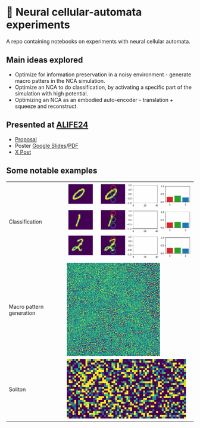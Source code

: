 # 🦠 Neural cellular-automata experiments

A repo containing notebooks on experiments with neural cellular automata.

## Main ideas explored

- Optimize for information preservation in a noisy environment - generate macro patters in the NCA simulation.
- Optimize an NCA to do classification, by activating a specific part of the simulation with high potential.
- Optimizing an NCA as an embodied auto-encoder - translation + squeeze and reconstruct.

## Presented at [ALIFE24](https://2024.alife.org/detailed_program.html#postersday2)

- [Proposal](https://drive.google.com/file/d/1icH9ipHgzvZdS5OCtZnvEX_1Gg2Wud2n/view?usp=sharing)
- Poster [Google Slides](https://docs.google.com/presentation/d/1VtJ9-sqPK2_n1cC9SwA2SxAglqs_vTcBzSmWKe2UQaQ/edit?usp=sharing)/[PDF](https://drive.google.com/file/d/1K5fgQdyepRU7mOHOCo6W4qZKD5VS2HQJ/view?usp=sharing)
- [X Post](https://x.com/ilzhechev/status/1816725317576241177)

## Some notable examples

<table>
  <tr>
    <td>Classification</td>
    <td><img src="./assets/cls-vis.gif" style="width: 500px" /></td>
  </tr>
  <tr>
    <td>Macro pattern generation</td>
    <td><img src="./assets/noise-bottleneck-optim.gif"style="width: 250px" /></td>
  </tr>
  <tr>
    <td>Soliton</td>
    <td><img src="./assets/soliton.gif" /></td>
  </tr>
</table>

